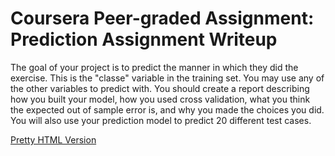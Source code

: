 # Coursera Peer-graded Assignment: Prediction Assignment Writeup

The goal of your project is to predict the manner in which they did the exercise. This is the "classe" variable in the training set. You may use any of the other variables to predict with. You should create a report describing how you built your model, how you used cross validation, what you think the expected out of sample error is, and why you made the choices you did. You will also use your prediction model to predict 20 different test cases.

[Pretty HTML Version](https://kwhaler.github.io/prediction_assignment_writeup/PML-CP-Coursera.html)
